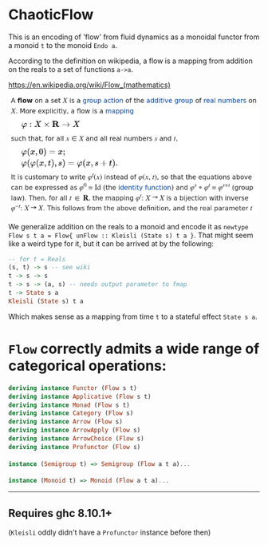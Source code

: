 # ChaoticFlow
This is an encoding of 'flow' from fluid dynamics as a monoidal functor from a monoid `t` to the monoid `Endo a`.

According to the definition on wikipedia, a flow is a mapping from addition on the reals to a set of functions `a->a`. 

https://en.wikipedia.org/wiki/Flow_(mathematics)

![Image of Definition of Flow](https://raw.githubusercontent.com/Lambda-Logan/ChaoticFlow/main/Flow%20(mathematics)%20-%20Wikipedia.png)


We generalize addition on the reals to a monoid and encode it as `newtype Flow s t a = Flow{ unFlow :: Kleisli (State s) t a }`. That might seem like a weird type for it, but it can be arrived at by the following:
```haskell
-- for t = Reals
(s, t) -> s -- see wiki
t -> s -> s
t -> s -> (a, s) -- needs output parameter to fmap
t -> State s a
Kleisli (State s) t a
```
Which makes sense as a mapping from time `t` to a stateful effect `State s a`.


# `Flow` correctly admits a wide range of categorical operations:

```haskell
deriving instance Functor (Flow s t)
deriving instance Applicative (Flow s t)
deriving instance Monad (Flow s t)
deriving instance Category (Flow s)
deriving instance Arrow (Flow s)
deriving instance ArrowApply (Flow s)
deriving instance ArrowChoice (Flow s)
deriving instance Profunctor (Flow s)

instance (Semigroup t) => Semigroup (Flow a t a)...

instance (Monoid t) => Monoid (Flow a t a)...
```


--------------------------------------------------

## Requires ghc 8.10.1+
(`Kleisli` oddly didn't have a `Profunctor` instance before then)
